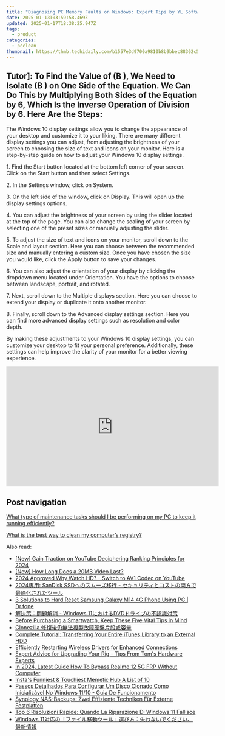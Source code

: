 ```yaml
---
title: "Diagnosing PC Memory Faults on Windows: Expert Tips by YL Software"
date: 2025-01-13T03:59:58.469Z
updated: 2025-01-17T18:38:25.947Z
tags:
  - product
categories:
  - pcclean
thumbnail: https://thmb.techidaily.com/b1557e3d9700a9810b8b9bbec88362c53ba5a3f98f5f309c7652fc768db4746d.jpg
---
```


## Tutor]: To Find the Value of \(B \), We Need to Isolate \(B \) on One Side of the Equation. We Can Do This by Multiplying Both Sides of the Equation by 6, Which Is the Inverse Operation of Division by 6. Here Are the Steps:

The Windows 10 display settings allow you to change the appearance of your desktop and customize it to your liking. There are many different display settings you can adjust, from adjusting the brightness of your screen to choosing the size of text and icons on your monitor. Here is a step-by-step guide on how to adjust your Windows 10 display settings. 

1\. Find the Start button located at the bottom left corner of your screen. Click on the Start button and then select Settings.

2\. In the Settings window, click on System.

3\. On the left side of the window, click on Display. This will open up the display settings options. 

4\. You can adjust the brightness of your screen by using the slider located at the top of the page. You can also change the scaling of your screen by selecting one of the preset sizes or manually adjusting the slider.

5\. To adjust the size of text and icons on your monitor, scroll down to the Scale and layout section. Here you can choose between the recommended size and manually entering a custom size. Once you have chosen the size you would like, click the Apply button to save your changes.

6\. You can also adjust the orientation of your display by clicking the dropdown menu located under Orientation. You have the options to choose between landscape, portrait, and rotated.

7\. Next, scroll down to the Multiple displays section. Here you can choose to extend your display or duplicate it onto another monitor.

8\. Finally, scroll down to the Advanced display settings section. Here you can find more advanced display settings such as resolution and color depth. 

By making these adjustments to your Windows 10 display settings, you can customize your desktop to fit your personal preference. Additionally, these settings can help improve the clarity of your monitor for a better viewing experience.

<!-- affiliate ads begin -->
<iframe width="560" height="315" src="https://www.youtube.com/embed/nlwr9LjJ-ng?si=I6UNAtfBkY2FTceu" title="YouTube video player" frameborder="0" allow="accelerometer; autoplay; clipboard-write; encrypted-media; gyroscope; picture-in-picture; web-share" referrerpolicy="strict-origin-when-cross-origin" allowfullscreen></iframe>
<!-- affiliate ads end -->

## Post navigation

[What type of maintenance tasks should I be performing on my PC to keep it running efficiently?](https://tools.techidaily.com/pcclean/products/)

[What is the best way to clean my computer’s registry?](https://tools.techidaily.com/pcclean/products/)

<ins class="adsbygoogle"
     style="display:block"
     data-ad-format="autorelaxed"
     data-ad-client="ca-pub-7571918770474297"
     data-ad-slot="1223367746"></ins>

<ins class="adsbygoogle"
     style="display:block"
     data-ad-client="ca-pub-7571918770474297"
     data-ad-slot="8358498916"
     data-ad-format="auto"
     data-full-width-responsive="true"></ins>

<span class="atpl-alsoreadstyle">Also read:</span>
<div><ul>
<li><a href="https://youtube-tips.techidaily.com/ain-traction-on-youtube-deciphering-ranking-principles-for-2024/"><u>[New] Gain Traction on YouTube Deciphering Ranking Principles for 2024</u></a></li>
<li><a href="https://some-knowledge.techidaily.com/new-how-long-does-a-20mb-video-last/"><u>[New] How Long Does a 20MB Video Last?</u></a></li>
<li><a href="https://youtube-webster.techidaily.com/approved-why-watch-hd-switch-to-av1-codec-on-youtube/"><u>2024 Approved Why Watch HD? - Switch to AV1 Codec on YouTube</u></a></li>
<li><a href="https://discover-able.techidaily.com/1728483706037-2024-sandisk-ssd/"><u>2024専用: SanDisk SSDへのスムーズ移行 - セキュリティとコストの両方で最適化されたツール</u></a></li>
<li><a href="https://phone-solutions.techidaily.com/3-solutions-to-hard-reset-samsung-galaxy-m14-4g-phone-using-pc-drfone-by-drfone-reset-android-reset-android/"><u>3 Solutions to Hard Reset Samsung Galaxy M14 4G Phone Using PC | Dr.fone</u></a></li>
<li><a href="https://discover-able.techidaily.com/1728467177792-windows-11dvd/"><u>解決策：問題解消 - Windows 11におけるDVDドライブの不認識対策</u></a></li>
<li><a href="https://techno-recovery.techidaily.com/before-purchasing-a-smartwatch-keep-these-five-vital-tips-in-mind/"><u>Before Purchasing a Smartwatch, Keep These Five Vital Tips in Mind</u></a></li>
<li><a href="https://discover-able.techidaily.com/1728493768162-clonezilla/"><u>Clonezilla 修復後仍無法複製故障硬盤片段或容量</u></a></li>
<li><a href="https://discover-able.techidaily.com/complete-tutorial-transferring-your-entire-itunes-library-to-an-external-hdd/"><u>Complete Tutorial: Transferring Your Entire iTunes Library to an External HDD</u></a></li>
<li><a href="https://driver-install.techidaily.com/efficiently-restarting-wireless-drivers-for-enhanced-connections/"><u>Efficiently Restarting Wireless Drivers for Enhanced Connections</u></a></li>
<li><a href="https://hardware-updates.techidaily.com/expert-advice-for-upgrading-your-rig-tips-from-toms-hardware-experts/"><u>Expert Advice for Upgrading Your Rig - Tips From Tom's Hardware Experts</u></a></li>
<li><a href="https://android-frp.techidaily.com/in-2024-latest-guide-how-to-bypass-realme-12-5g-frp-without-computer-by-drfone-android/"><u>In 2024, Latest Guide How To Bypass Realme 12 5G FRP Without Computer</u></a></li>
<li><a href="https://instagram-videos.techidaily.com/instas-funniest-and-touchiest-memetic-hub-a-list-of-10/"><u>Insta's Funniest & Touchiest Memetic Hub A List of 10</u></a></li>
<li><a href="https://discover-able.techidaily.com/passos-detalhados-para-configurar-um-disco-clonado-como-inicializavel-no-windows-1110-guia-de-funcionamento/"><u>Passos Detalhados Para Configurar Um Disco Clonado Como Inicializável No Windows 11/10 - Guia De Funcionamento</u></a></li>
<li><a href="https://discover-able.techidaily.com/synology-nas-backups-zwei-effiziente-techniken-fur-externe-festplatten/"><u>Synology NAS-Backups: Zwei Effiziente Techniken Für Externe Festplatten</u></a></li>
<li><a href="https://discover-able.techidaily.com/top-6-risoluzioni-rapide-quando-la-riparazione-di-windows-11-fallisce/"><u>Top 6 Risoluzioni Rapide: Quando La Riparazione Di Windows 11 Fallisce</u></a></li>
<li><a href="https://discover-able.techidaily.com/1728494041388-windows-11/"><u>Windows 11対応の「ファイル移動ツール」選び方：失わないでください、最新情報</u></a></li>
</ul></div>

